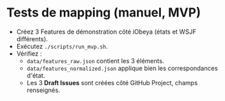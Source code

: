 # Tests de mapping (manuel, MVP)

- Créez 3 Features de démonstration côté iObeya (états et WSJF différents).
- Exécutez `./scripts/run_mvp.sh`.
- Vérifiez :
  - `data/features_raw.json` contient les 3 éléments.
  - `data/features_normalized.json` applique bien les correspondances d'état.
  - Les 3 **Draft Issues** sont créées côté GitHub Project, champs renseignés.
